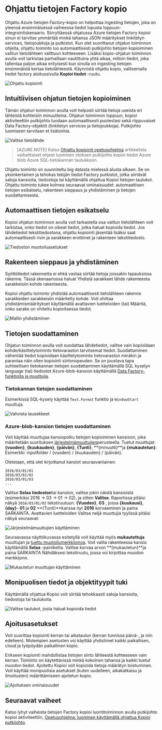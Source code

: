 <properties
    pageTitle="Ohjattu tietojen Factory kopioi | Microsoft Azure"
    description="Lue lisää tietojen kopioiminen tietolähteiden poistumia ohjattu Factory kopiointi avulla."
    services="data-factory"
    documentationCenter=""
    authors="spelluru"
    manager="jhubbard"
    editor="monicar"/>

<tags
    ms.service="data-factory"
    ms.workload="data-services"
    ms.tgt_pltfrm="na"
    ms.devlang="na"
    ms.topic="article"
    ms.date="09/29/2016"
    ms.author="spelluru"/>

# <a name="data-factory-copy-wizard"></a>Ohjattu tietojen Factory kopio
Ohjattu Azure tietojen Factory-kopio on helpottaa ingesting tietojen, joka on yleensä ensimmäisessä vaiheessa tiedot lopusta loppuun-integrointiskenaario. Siirryttäessä ohjatussa Azure tietojen Factory kopioi sinun ei tarvitse ymmärtää minkä tahansa JSON määritykset linkitetyn services, tietojoukkoja ja putkistot. Kun olet suorittanut ohjatun toiminnon ohjeita, ohjattu toiminto luo automaattisesti putkijohto tietojen kopioiminen valitun tietolähteen valittuun kohteeseen. Lisäksi kopio-ohjatun toiminnon avulla voit tarkistaa parhaillaan nautittuina yhtä aikaa, milloin tiedot, joka tallentaa paljon aikaa erityisesti kun sinulla on ingesting tietojen ensimmäistä kertaa tietolähteestä. Käynnistä ohjattu kopio, valitsemalla tiedot factory aloitussivulla **Kopioi tiedot** -ruutu.

![Ohjattu kopiointi](./media/data-factory-copy-wizard/copy-data-wizard.png)


## <a name="an-intuitive-wizard-for-copying-data"></a>Intuitiivisen ohjatun tietojen kopioiminen
Tämän ohjatun toiminnon avulla voit helposti siirtää tietoja useista eri lähteistä kohteisiin minuutteina. Ohjatun toiminnon loppuun, kopioi aktiviteettiin putkijohto luodaan automaattisesti puolestasi sekä riippuvaiset Data Factory-objektit (linkitetyn services ja tietojoukkoja). Putkijohto luomiseen tarvitaan et lisätoimia.   

![Valitse tietolähde](./media/data-factory-copy-wizard/select-data-source-page.png)

> [AZURE.NOTE] Katso [Ohjattu kopiointi opetusohjelma](data-factory-copy-data-wizard-tutorial.md) artikkelista vaiheittaiset ohjeet luominen otoksen putkijohto kopioi tiedot Azure blob Azure SQL-tietokannan taulukkoon. 

Ohjattu toiminto on suunniteltu big datasta mielessä alusta alkaen. Se on yksinkertainen ja tehokas tekijän tiedot Factory putkistot, jotka siirtävät satoja kansioita, tiedostoja tai käyttämällä ohjattua Kopioi tietojen taulukot. Ohjattu toiminto tukee kolmea seuraavat ominaisuudet: automaattisen tietojen esikatselu, rakenteen sieppaus ja yhdistäminen ja tietojen suodattamisesta. 

## <a name="automatic-data-preview"></a>Automaattisen tietojen esikatselu 
Kopioi ohjatun toiminnon avulla voit tarkastella osa valitun tietolähteen voit tarkistaa, onko tiedot on oikeat tiedot, jotka haluat kopioida tiedot. Jos lähdetiedot tekstitiedostona, ohjattu kopiointi jäsentää lisäksi saat automaattisesti rivin ja sarakkeen erottimet ja rakenteen tekstitiedosto. 

![Tiedoston muotoiluasetukset](./media/data-factory-copy-wizard/file-format-settings.png)

## <a name="schema-capture-and-mapping"></a>Rakenteen sieppaus ja yhdistäminen 
Syöttötiedot rakennetta ei ehkä vastaa siirtää tietoja joissakin tapauksissa rakenne. Tässä skenaariossa haluat Yhdistä sarakkeet lähde rakenteesta sarakkeisiin kohde rakenteesta. 

Kopioi ohjattu toiminto yhdistää automaattisesti tietolähteen rakenne sarakkeiden sarakkeisiin määritelty kohde. Voit ohittaa yhdistämismääritykset käyttämällä avattavien luetteloiden (tai) Määritä, onko sarake on ohitettu kopioitaessa tiedot.   

![Mallin yhdistäminen](./media/data-factory-copy-wizard/schema-mapping.png)

## <a name="filtering-data"></a>Tietojen suodattaminen  
Ohjatun toiminnon avulla voit suodattaa lähdetiedot, valitse vain kopioidaan kohde/käsittelytoiminto tietovaraston tarvitsemat tiedot. Suodattaminen vähentää tiedot kopioidaan käsittelytoiminto tietovaraston minäkin ja parantaa näin ollen kopiointi siirtonopeuden. Se on joustava tapa suhteellisen tietokannan tietojen suodattaminen käyttämällä SQL kyselyn language (tai) tiedostot Azure-blob-kansion käyttämällä [Data Factory-funktioita ja muuttujia](data-factory-functions-variables.md).   

### <a name="filtering-of-data-in-a-database"></a>Tietokannan tietojen suodattaminen  
Esimerkissä SQL-kysely käyttää `Text.Format` funktio ja `WindowStart` muuttuja. 

![Vahvista lausekkeet](./media/data-factory-copy-wizard/validate-expressions.png)

### <a name="filtering-of-data-in-an-azure-blob-folder"></a>Azure-blob-kansion tietojen suodattaminen
Voit käyttää muuttujaa kansiopolku tietojen kopioiminen kansioon, joka määritetään suorituksen [järjestelmämuuttujien](data-factory-functions-variables.md#data-factory-system-variables)perusteella. Tuetut muuttujat: **{vuoden}**, **{kuukauden}**, **{päivän}**, **{Tunti}**, **{minuutti}**ja **{mukautetun}**. Esimerkki: inputfolder / {vuoden} / {kuukauden} / {päivän}.

Oletetaan, että olet kirjoittanut kansiot seuraavanlainen:

    2016/03/01/01
    2016/03/01/02
    2016/03/01/03
    ...

Valitse **Selaa** **tiedoston**tai kansion, valitse jokin näistä kansioista (esimerkiksi 2016 -> 03 -> 01 -> 02), ja sitten **Valitse**. Raportissa pitäisi näkyä `2016/03/01/02` tekstiruutuun. **{Vuoden}**, **03** , jossa **{kuukausi}**, **{day}**- **01** ja **02** **{Tunti}**kanssa nyt **2016** korvaaminen ja paina SARKAINTA. Avattavien luetteloiden Valitse neljä muuttujia tyylissä pitäisi näkyä seuraavat:

![Järjestelmämuuttujien käyttäminen](./media/data-factory-copy-wizard/blob-standard-variables-in-folder-path.png)   

Seuraavassa näyttökuvassa esitetyllä voit käyttää myös **mukautettuja** muuttujan ja [tuettu muotoilumerkkijonoa](https://msdn.microsoft.com/library/8kb3ddd4.aspx). Voit valita rakenteessa kansio käyttämällä **Selaa** -painiketta. Valitse korvaa arvon **{mukautetun}**ja paina SARKAINTA Nähdäksesi tekstiruutu, jossa voi kirjoittaa muodon merkkijono.     

![Mukautetun muuttujan käyttäminen](./media/data-factory-copy-wizard/blob-custom-variables-in-folder-path.png)


## <a name="support-for-diverse-data-and-object-types"></a>Monipuolisen tiedot ja objektityypit tuki
Käyttämällä ohjattua Kopioi voit siirtää tehokkaasti satoja kansioita, tiedostoja tai taulukoita.

![Valitse taulukot, josta haluat kopioida tiedot](./media/data-factory-copy-wizard/select-tables-to-copy-data.png)

## <a name="scheduling-options"></a>Ajoitusasetukset
Voit suorittaa kopiointi kerran tai aikataulun (kerran tunnissa päivä-, ja niin edelleen). Molempien asetusten voi käyttää yhdistimet kaikki paikallisen, cloud ja työpöydän paikallinen kopio.

Erikseen kopiointi mahdollistaa tietojen siirto lähteestä kohteeseen vain kerran. Toiminto on käytettävissä minkä kokoinen tahansa ja kaikki tuetut muodon tiedot. Ajoitettu Kopioi voit kopioida tietoja määrätyn toistuminen. Voit käyttää monipuolisia asetukset (kuten uudelleen, aikakatkaisu ja ilmoitusten) määrittämiseen ajoitetun kopio.

![Ajoituksen ominaisuudet](./media/data-factory-copy-wizard/scheduling-properties.png)


## <a name="next-steps"></a>Seuraavat vaiheet
Katso lyhyt vaiheista tietojen Factory kopioi luontitoiminnon avulla putkijohto kopioi aktiviteettiin, [Opetusohjelma: luominen käyttämällä ohjattua Kopioi putkijohto](data-factory-copy-data-wizard-tutorial.md).
